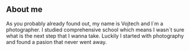 ## About me

As you probably already found out, my name is Vojtech and I´m a photographer.
I studied comprehensive school which means I wasn´t sure what is the next step that I wanna take. Luckily I started with photography and found a pasion that never went away.
